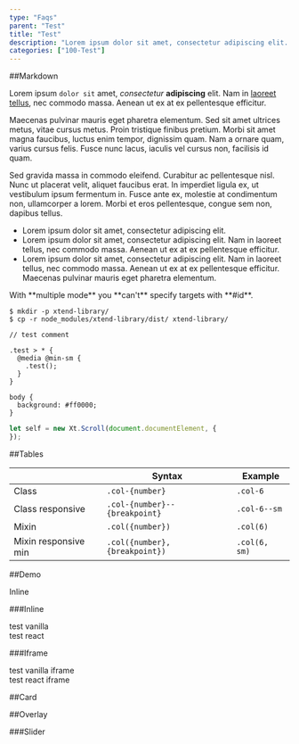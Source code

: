 ```yaml
---
type: "Faqs"
parent: "Test"
title: "Test"
description: "Lorem ipsum dolor sit amet, consectetur adipiscing elit. Nunc tempus laoreet leo sit amet iaculis."
categories: ["100-Test"]
---
```


##Markdown

Lorem ipsum `dolor sit` amet, *consectetur* **adipiscing** elit. Nam in [laoreet tellus](/core/group/button), nec commodo massa. Aenean ut ex at ex pellentesque efficitur.

Maecenas pulvinar mauris eget pharetra elementum. Sed sit amet ultrices metus, vitae cursus metus. Proin tristique finibus pretium. Morbi sit amet magna faucibus, luctus enim tempor, dignissim quam. Nam a ornare quam, varius cursus felis. Fusce nunc lacus, iaculis vel cursus non, facilisis id quam.

Sed gravida massa in commodo eleifend. Curabitur ac pellentesque nisl. Nunc ut placerat velit, aliquet faucibus erat. In imperdiet ligula ex, ut vestibulum ipsum fermentum in. Fusce ante ex, molestie at condimentum non, ullamcorper a lorem. Morbi et eros pellentesque, congue sem non, dapibus tellus.

- Lorem ipsum dolor sit amet, consectetur adipiscing elit.
- Lorem ipsum dolor sit amet, consectetur adipiscing elit. Nam in laoreet tellus, nec commodo massa. Aenean ut ex at ex pellentesque efficitur.
- Lorem ipsum dolor sit amet, consectetur adipiscing elit. Nam in laoreet tellus, nec commodo massa. Aenean ut ex at ex pellentesque efficitur. Maecenas pulvinar mauris eget pharetra elementum.

<div class="note note--primary note--background">
  With **multiple mode** you **can't** specify targets with **#id**.
</div>

<script type="text/plain" class="language-markup">
  <a href="#" class="btn btn--default">
    <!-- content -->
  </a>
  
  <button type="button" class="btn btn--default">
    <!-- content -->
  </button>
</script>

```
$ mkdir -p xtend-library/
$ cp -r node_modules/xtend-library/dist/ xtend-library/
```

```less
// test comment

.test > * {
  @media @min-sm {
    .test();
  }
}

body {
  background: #ff0000;
}
```

```jsx
let self = new Xt.Scroll(document.documentElement, {
});
```

##Tables

<div class="table--scroll">

|                         | Syntax                                    | Example                       |
| ----------------------- | ----------------------------------------- | ----------------------------- |
| Class                   | `.col-{number}`                           | `.col-6`                      |
| Class responsive        | `.col-{number}--{breakpoint}`              | `.col-6--sm`                   |
| Mixin                   | `.col({number})`                          | `.col(6)`                     |
| Mixin responsive min    | `.col({number}, {breakpoint})`            | `.col(6, sm)`                 |

</div>

##Demo

<demo>
  <div class="gatsby_demo-inline">
    <div class="gatsby_demo_item gatsby_demo_preview" data-name="vanilla">
      <div class="gatsby_demo_source gatsby_demo_source--from" data-lang="language-markup">
        Inline
      </div>
    </div>
  </div>
</demo>

###Inline

<demo>
  <demovanilla src="inline/demos/test/vanilla" name="test vanilla">
    <div class="gatsby_demo_text">
      test vanilla
    </div>
  </demovanilla>
  <demoreact src="inline/demos/test/react" name="test react">
    <div class="gatsby_demo_text">
      test react
    </div>
  </demoreact>
</demo>

###Iframe

<demo>
  <div class="gatsby_demo_item" data-iframe="iframe/demos/test/vanilla-iframe" data-name="test vanilla frame">
    <div class="gatsby_demo_text">
      test vanilla iframe
    </div>
  </div>
  <div class="gatsby_demo_item" data-iframe="iframe/demos/test/react-iframe" data-name="test react iframe">
    <div class="gatsby_demo_text">
      test react iframe
    </div>
  </div>
</demo>

##Card

<demo>
  <demovanilla src="inline/demos/test/test-card-content">
  </demovanilla>
</demo>

##Overlay

<demo>
  <demovanilla src="inline/demos/test/test-overlay-content">
  </demovanilla>
</demo>

###Slider

<demo>
  <demovanilla src="inline/demos/test/test-slider-content">
  </demovanilla>
</demo>
